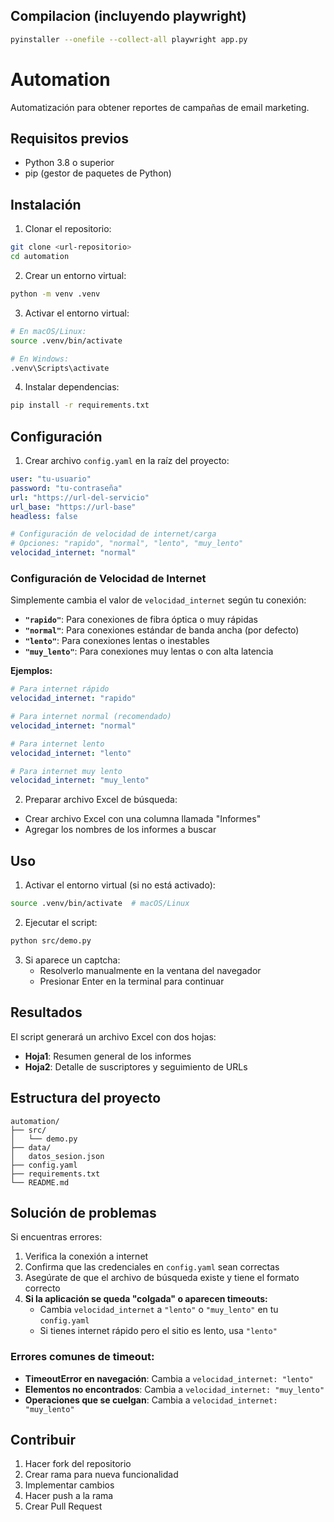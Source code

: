 ## Compilacion (incluyendo playwright)
```bash
pyinstaller --onefile --collect-all playwright app.py
```

# Automation

Automatización para obtener reportes de campañas de email marketing.

## Requisitos previos

- Python 3.8 o superior
- pip (gestor de paquetes de Python)

## Instalación

1. Clonar el repositorio:
```bash
git clone <url-repositorio>
cd automation
```

2. Crear un entorno virtual:
```bash
python -m venv .venv
```

3. Activar el entorno virtual:
```bash
# En macOS/Linux:
source .venv/bin/activate

# En Windows:
.venv\Scripts\activate
```

4. Instalar dependencias:
```bash
pip install -r requirements.txt
```

## Configuración

1. Crear archivo `config.yaml` en la raíz del proyecto:
```yaml
user: "tu-usuario"
password: "tu-contraseña"
url: "https://url-del-servicio"
url_base: "https://url-base"
headless: false

# Configuración de velocidad de internet/carga
# Opciones: "rapido", "normal", "lento", "muy_lento"
velocidad_internet: "normal"
```

### Configuración de Velocidad de Internet

Simplemente cambia el valor de `velocidad_internet` según tu conexión:

- **`"rapido"`**: Para conexiones de fibra óptica o muy rápidas
- **`"normal"`**: Para conexiones estándar de banda ancha (por defecto)
- **`"lento"`**: Para conexiones lentas o inestables
- **`"muy_lento"`**: Para conexiones muy lentas o con alta latencia

**Ejemplos:**

```yaml
# Para internet rápido
velocidad_internet: "rapido"

# Para internet normal (recomendado)
velocidad_internet: "normal"

# Para internet lento
velocidad_internet: "lento"

# Para internet muy lento
velocidad_internet: "muy_lento"
```

2. Preparar archivo Excel de búsqueda:
- Crear archivo Excel con una columna llamada "Informes"
- Agregar los nombres de los informes a buscar

## Uso

1. Activar el entorno virtual (si no está activado):
```bash
source .venv/bin/activate  # macOS/Linux
```

2. Ejecutar el script:
```bash
python src/demo.py
```

3. Si aparece un captcha:
   - Resolverlo manualmente en la ventana del navegador
   - Presionar Enter en la terminal para continuar

## Resultados

El script generará un archivo Excel con dos hojas:
- **Hoja1**: Resumen general de los informes
- **Hoja2**: Detalle de suscriptores y seguimiento de URLs

## Estructura del proyecto

```
automation/
├── src/
│   └── demo.py
├── data/
│   datos_sesion.json
├── config.yaml
├── requirements.txt
└── README.md
```

## Solución de problemas

Si encuentras errores:
1. Verifica la conexión a internet
2. Confirma que las credenciales en `config.yaml` sean correctas
3. Asegúrate de que el archivo de búsqueda existe y tiene el formato correcto
4. **Si la aplicación se queda "colgada" o aparecen timeouts:**
   - Cambia `velocidad_internet` a `"lento"` o `"muy_lento"` en tu `config.yaml`
   - Si tienes internet rápido pero el sitio es lento, usa `"lento"`

### Errores comunes de timeout:
- **TimeoutError en navegación**: Cambia a `velocidad_internet: "lento"`
- **Elementos no encontrados**: Cambia a `velocidad_internet: "muy_lento"`
- **Operaciones que se cuelgan**: Cambia a `velocidad_internet: "muy_lento"`

## Contribuir

1. Hacer fork del repositorio
2. Crear rama para nueva funcionalidad
3. Implementar cambios
4. Hacer push a la rama
5. Crear Pull Request
